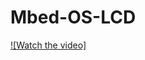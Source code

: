 # Mbed-OS-LCD

[![Watch the video]](https://github.com/Kai-Heng/Mbed-OS-LCD/blob/main/Demo_LCD.mov)
